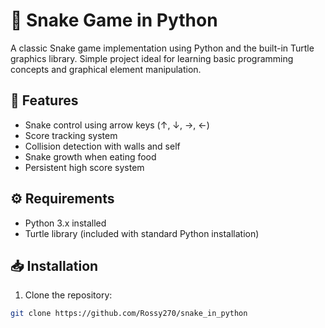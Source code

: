 # 🐍 Snake Game in Python

A classic Snake game implementation using Python and the built-in Turtle graphics library. Simple project ideal for learning basic programming concepts and graphical element manipulation.

## 🚀 Features
- Snake control using arrow keys (↑, ↓, →, ←)
- Score tracking system
- Collision detection with walls and self
- Snake growth when eating food
- Persistent high score system

## ⚙️ Requirements
- Python 3.x installed
- Turtle library (included with standard Python installation)

## 📥 Installation
1. Clone the repository:
```bash
git clone https://github.com/Rossy270/snake_in_python